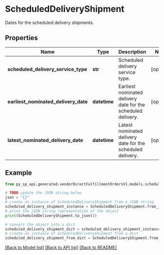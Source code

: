 # ScheduledDeliveryShipment

Dates for the scheduled delivery shipments.

## Properties

Name | Type | Description | Notes
------------ | ------------- | ------------- | -------------
**scheduled_delivery_service_type** | **str** | Scheduled delivery service type. | [optional] 
**earliest_nominated_delivery_date** | **datetime** | Earliest nominated delivery date for the scheduled delivery. | [optional] 
**latest_nominated_delivery_date** | **datetime** | Latest nominated delivery date for the scheduled delivery. | [optional] 

## Example

```python
from py_sp_api.generated.vendorDirectFulfillmentOrdersV1.models.scheduled_delivery_shipment import ScheduledDeliveryShipment

# TODO update the JSON string below
json = "{}"
# create an instance of ScheduledDeliveryShipment from a JSON string
scheduled_delivery_shipment_instance = ScheduledDeliveryShipment.from_json(json)
# print the JSON string representation of the object
print(ScheduledDeliveryShipment.to_json())

# convert the object into a dict
scheduled_delivery_shipment_dict = scheduled_delivery_shipment_instance.to_dict()
# create an instance of ScheduledDeliveryShipment from a dict
scheduled_delivery_shipment_from_dict = ScheduledDeliveryShipment.from_dict(scheduled_delivery_shipment_dict)
```
[[Back to Model list]](../README.md#documentation-for-models) [[Back to API list]](../README.md#documentation-for-api-endpoints) [[Back to README]](../README.md)


